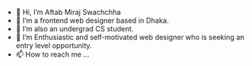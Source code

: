 - 👋 Hi, I’m Aftab Miraj Swachchha
- 👀 I’m a frontend web designer based in Dhaka.
- 🌱 I’m also an undergrad CS student. 
- 💞️ I’m Enthusiastic and self-motivated web designer who is seeking an entry level opportunity.
- 📫 How to reach me ...

<!---
swachchhakh/swachchhakh is a ✨ special ✨ repository because its `README.md` (this file) appears on your GitHub profile.
You can click the Preview link to take a look at your changes.
--->
